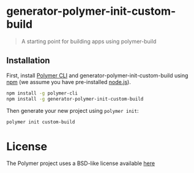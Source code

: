 # generator-polymer-init-custom-build
> A starting point for building apps using polymer-build

## Installation

First, install [Polymer CLI](https://www.polymer-project.org/1.0/docs/tools/polymer-cli) and generator-polymer-init-custom-build using [npm](https://www.npmjs.com/) (we assume you have pre-installed [node.js](https://nodejs.org/)).

```bash
npm install -g polymer-cli
npm install -g generator-polymer-init-custom-build
```

Then generate your new project using `polymer init`:

```bash
polymer init custom-build
```

# License

The Polymer project uses a BSD-like license available [here](./LICENSE.txt)